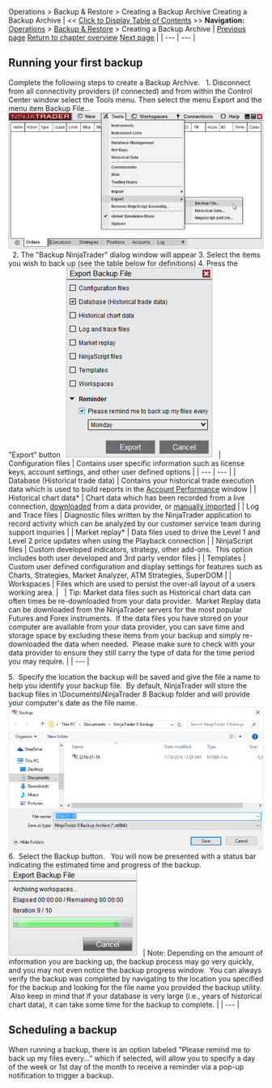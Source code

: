 ﻿
Operations \> Backup \& Restore \> Creating a Backup Archive
Creating a Backup Archive
| \<\< [Click to Display Table of Contents](creating_a_backup_archive.md) \>\> **Navigation:**     [Operations](operations-1.md) \> [Backup \& Restore](backup__restore-1.md) \> Creating a Backup Archive | [Previous page](backup__restore-1.md) [Return to chapter overview](backup__restore-1.md) [Next page](restoring_a_backup_archive-1.md) |
| --- | --- |
## Running your first backup
Complete the following steps to create a Backup Archive.
 
1\. Disconnect from all connectivity providers (if connected) and from within the Control Center window select the Tools menu. Then select the menu Export and the menu item Backup File...
 
![BackupAndRestore_2](backupandrestore_2.png)
 
2\. The "Backup NinjaTrader" dialog window will appear
3\. Select the items you wish to back up (see the table below for definitions)
4\. Press the "Export" button
 
![BackupAndRestore_1](backupandrestore_1.png)
 
| Configuration files | Contains user specific information such as license keys, account settings, and other user defined options |
| --- | --- |
| Database (Historical trade data) | Contains your historical trade execution data which is used to build reports in the [Account Performance](trade_performance-1.md) window |
| Historical chart data\* | Chart data which has been recorded from a live connection, [downloaded](download-1.md) from a data provider, or [manually imported](importing-1.md) |
| Log and Trace files | Diagnostic files written by the NinjaTrader application to record activity which can be analyzed by our customer service team during support inquiries |
| Market replay\* | Data files used to drive the Level 1 and Level 2 price updates when using the Playback connection |
| NinjaScript files | Custom developed indicators, strategy, other add\-ons.  This option includes both user developed and 3rd party vendor files |
| Templates | Custom user defined configuration and display settings for features such as Charts, Strategies, Market Analyzer, ATM Strategies, SuperDOM |
| Workspaces | Files which are used to persist the over\-all layout of a users working area. |
 
| Tip: Market data files such as Historical chart data can often times be re\-downloaded from your data provider.  Market Replay data can be downloaded from the NinjaTrader servers for the most popular Futures and Forex instruments.  If the data files you have stored on your computer are available from your data provider, you can save time and storage space by excluding these items from your backup and simply re\-downloaded the data when needed.  Please make sure to check with your data provider to ensure they still carry the type of data for the time period you may require. |
| --- |

5\.  Specify the location the backup will be saved and give the file a name to help you identify your backup file.  By default, NinjaTrader will store the backup files in \\Documents\\NinjaTrader 8 Backup folder and will provide your computer's date as the file name.
 
![BackupAndRestore_3](backupandrestore_3.png)
6\.  Select the Backup button.
 
You will now be presented with a status bar indicating the estimated time and progress of the backup.  
 
![BackupAndRestore_4](backupandrestore_4.png)
 
| Note: Depending on the amount of information you are backing up, the backup process may go very quickly, and you may not even notice the backup progress window.  You can always verify the backup was completed by navigating to the location you specified for the backup and looking for the file name you provided the backup utility.  Also keep in mind that if your database is very large (i.e., years of historical chart data), it can take some time for the backup to complete. |
| --- |
 
## Scheduling a backup
When running a backup, there is an option labeled "Please remind me to back up my files every..." which if selected, will allow you to specify a day of the week or 1st day of the month to receive a reminder via a pop\-up notification to trigger a backup.

